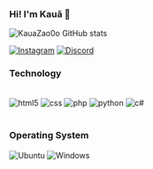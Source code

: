 ### Hi! I'm Kauã 🤙
![KauaZao0o GitHub stats](https://github-readme-stats.vercel.app/api?username=KauaZao0o&show_icons=true&theme=radical)

[![Instagram](https://img.shields.io/badge/Instagram-E4405F?style=for-the-badge&logo=instagram&logoColor=white
)](https://www.instagram.com/kauua_liima/)
[![Discord](https://img.shields.io/badge/Discord-7289DA?style=for-the-badge&logo=discord&logoColor=white)](https://discord.gg/kujMEdTx3W)


### Technology

<div style="display: inline_block"><br>
    <img align="center" alt="html5" src="https://img.shields.io/badge/HTML5-E34F26?style=for-the-badge&logo=html5&logoColor=white
">
    <img align="center" alt="css" src="https://img.shields.io/badge/CSS3-1572B6?style=for-the-badge&logo=css3&logoColor=white
">
    <img align="center" alt="php" src="https://img.shields.io/badge/PHP-777BB4?style=for-the-badge&logo=php&logoColor=white
">
    <img align="center" alt="python" src="https://img.shields.io/badge/Python-14354C?style=for-the-badge&logo=python&logoColor=white
">
    <img align="center" alt="c#" src="https://img.shields.io/badge/C%23-239120?style=for-the-badge&logo=c-sharp&logoColor=white
">

</div><br>

### Operating System

<div>
   <img align="center" alt="Ubuntu" src="https://img.shields.io/badge/Ubuntu-E95420?style=for-the-badge&logo=ubuntu&logoColor=white
">
   <img align="center" alt="Windows" src="https://img.shields.io/badge/Windows-0078D6?style=for-the-badge&logo=windows&logoColor=white
">
</div>
